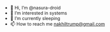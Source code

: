 - 👋 Hi, I’m @nasura-droid
- 👀 I’m interested in systems
- 🌱 I’m currently sleeping
- 📫 How to reach me nakhiltrump@gmail.com

<!---
nasura-droid/nasura-droid is a ✨ special ✨ repository because its `README.md` (this file) appears on your GitHub profile.
You can click the Preview link to take a look at your changes.
--->
